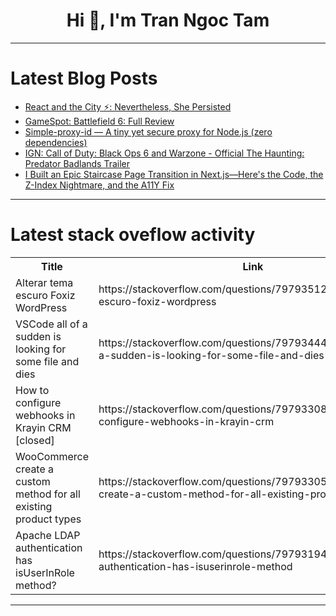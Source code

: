 <h1 align="center">Hi 👋, I'm Tran Ngoc Tam</h1>

---

# Latest Blog Posts 
<!-- BLOG-POST-LIST:START -->
- [React and the City ⚡️: Nevertheless, She Persisted](https://dev.to/sagi0312/react-and-the-city-nevertheless-she-persisted-3n9a)
- [GameSpot: Battlefield 6: Full Review](https://dev.to/gg_news/gamespot-battlefield-6-full-review-1i2g)
- [Simple-proxy-id — A tiny yet secure proxy for Node.js &lpar;zero dependencies&rpar;](https://dev.to/ibnushahraa/simple-proxy-id-a-tiny-yet-secure-proxy-for-nodejs-zero-dependencies-1pk7)
- [IGN: Call of Duty: Black Ops 6 and Warzone - Official The Haunting: Predator Badlands Trailer](https://dev.to/gg_news/ign-call-of-duty-black-ops-6-and-warzone-official-the-haunting-predator-badlands-trailer-4n3f)
- [I Built an Epic Staircase Page Transition in Next.js—Here&#39;s the Code, the Z-Index Nightmare, and the A11Y Fix](https://dev.to/braimer/i-built-an-epic-staircase-page-transition-in-nextjs-heres-the-code-the-z-index-nightmare-and-1jfn)
<!-- BLOG-POST-LIST:END -->

---

# Latest stack oveflow activity
<table>
  <tr><th>Title</th><th>Link</th></tr>
  <!-- STACKOVERFLOW:START --><tr><td>Alterar tema escuro Foxiz WordPress</td><td>https://stackoverflow.com/questions/79793512/alterar-tema-escuro-foxiz-wordpress</td></tr><tr><td>VSCode all of a sudden is looking for some file and dies</td><td>https://stackoverflow.com/questions/79793444/vscode-all-of-a-sudden-is-looking-for-some-file-and-dies</td></tr><tr><td>How to configure webhooks in Krayin CRM [closed]</td><td>https://stackoverflow.com/questions/79793308/how-to-configure-webhooks-in-krayin-crm</td></tr><tr><td>WooCommerce create a custom method for all existing product types</td><td>https://stackoverflow.com/questions/79793305/woocommerce-create-a-custom-method-for-all-existing-product-types</td></tr><tr><td>Apache LDAP authentication has isUserInRole method?</td><td>https://stackoverflow.com/questions/79793194/apache-ldap-authentication-has-isuserinrole-method</td></tr><!-- STACKOVERFLOW:END -->
</table>

---


